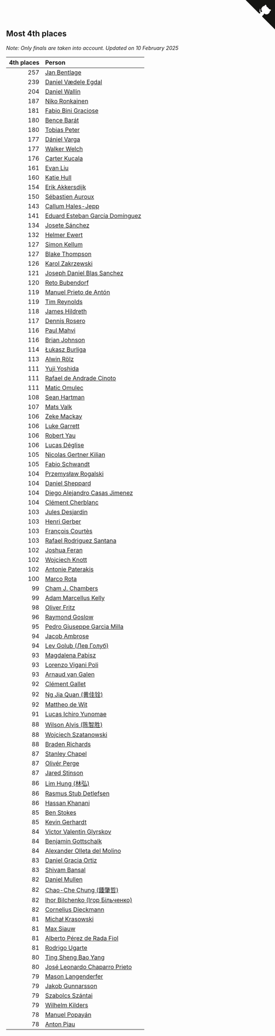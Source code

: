 ## Most 4th places

*Note: Only finals are taken into account.*
*Updated on 10 February 2025*

| 4th places | Person |
| ---: | :--- |
| 257 | [Jan Bentlage](https://www.worldcubeassociation.org/persons/2010BENT01) |
| 239 | [Daniel Vædele Egdal](https://www.worldcubeassociation.org/persons/2013EGDA01) |
| 204 | [Daniel Wallin](https://www.worldcubeassociation.org/persons/2013WALL03) |
| 187 | [Niko Ronkainen](https://www.worldcubeassociation.org/persons/2010RONK01) |
| 181 | [Fabio Bini Graciose](https://www.worldcubeassociation.org/persons/2010GRAC02) |
| 180 | [Bence Barát](https://www.worldcubeassociation.org/persons/2008BARA01) |
| 180 | [Tobias Peter](https://www.worldcubeassociation.org/persons/2014PETE03) |
| 177 | [Dániel Varga](https://www.worldcubeassociation.org/persons/2008VARG01) |
| 177 | [Walker Welch](https://www.worldcubeassociation.org/persons/2011WELC01) |
| 176 | [Carter Kucala](https://www.worldcubeassociation.org/persons/2015KUCA01) |
| 161 | [Evan Liu](https://www.worldcubeassociation.org/persons/2009LIUE01) |
| 160 | [Katie Hull](https://www.worldcubeassociation.org/persons/2010HULL01) |
| 154 | [Erik Akkersdijk](https://www.worldcubeassociation.org/persons/2005AKKE01) |
| 150 | [Sébastien Auroux](https://www.worldcubeassociation.org/persons/2008AURO01) |
| 143 | [Callum Hales-Jepp](https://www.worldcubeassociation.org/persons/2012HALE01) |
| 141 | [Eduard Esteban García Domínguez](https://www.worldcubeassociation.org/persons/2011EDUA01) |
| 134 | [Josete Sánchez](https://www.worldcubeassociation.org/persons/2015SANC18) |
| 132 | [Helmer Ewert](https://www.worldcubeassociation.org/persons/2015EWER01) |
| 127 | [Simon Kellum](https://www.worldcubeassociation.org/persons/2016KELL12) |
| 127 | [Blake Thompson](https://www.worldcubeassociation.org/persons/2010THOM03) |
| 126 | [Karol Zakrzewski](https://www.worldcubeassociation.org/persons/2014ZAKR01) |
| 121 | [Joseph Daniel Blas Sanchez](https://www.worldcubeassociation.org/persons/2016SANC08) |
| 120 | [Reto Bubendorf](https://www.worldcubeassociation.org/persons/2012BUBE01) |
| 119 | [Manuel Prieto de Antón](https://www.worldcubeassociation.org/persons/2015ANTO04) |
| 119 | [Tim Reynolds](https://www.worldcubeassociation.org/persons/2005REYN01) |
| 118 | [James Hildreth](https://www.worldcubeassociation.org/persons/2009HILD01) |
| 117 | [Dennis Rosero](https://www.worldcubeassociation.org/persons/2010ROSE03) |
| 116 | [Paul Mahvi](https://www.worldcubeassociation.org/persons/2012MAHV01) |
| 116 | [Brian Johnson](https://www.worldcubeassociation.org/persons/2013JOHN10) |
| 114 | [Łukasz Burliga](https://www.worldcubeassociation.org/persons/2013BURL01) |
| 113 | [Alwin Rölz](https://www.worldcubeassociation.org/persons/2016ROLZ01) |
| 111 | [Yuji Yoshida](https://www.worldcubeassociation.org/persons/2015YOSH01) |
| 111 | [Rafael de Andrade Cinoto](https://www.worldcubeassociation.org/persons/2007CINO01) |
| 111 | [Matic Omulec](https://www.worldcubeassociation.org/persons/2010OMUL02) |
| 108 | [Sean Hartman](https://www.worldcubeassociation.org/persons/2016HART02) |
| 107 | [Mats Valk](https://www.worldcubeassociation.org/persons/2007VALK01) |
| 106 | [Zeke Mackay](https://www.worldcubeassociation.org/persons/2015MACK06) |
| 106 | [Luke Garrett](https://www.worldcubeassociation.org/persons/2017GARR05) |
| 106 | [Robert Yau](https://www.worldcubeassociation.org/persons/2009YAUR01) |
| 106 | [Lucas Déglise](https://www.worldcubeassociation.org/persons/2015DEGL01) |
| 105 | [Nicolas Gertner Kilian](https://www.worldcubeassociation.org/persons/2013GERT01) |
| 105 | [Fabio Schwandt](https://www.worldcubeassociation.org/persons/2014SCHW02) |
| 104 | [Przemysław Rogalski](https://www.worldcubeassociation.org/persons/2013ROGA02) |
| 104 | [Daniel Sheppard](https://www.worldcubeassociation.org/persons/2009SHEP01) |
| 104 | [Diego Alejandro Casas Jimenez](https://www.worldcubeassociation.org/persons/2014JIME05) |
| 104 | [Clément Cherblanc](https://www.worldcubeassociation.org/persons/2014CHER05) |
| 103 | [Jules Desjardin](https://www.worldcubeassociation.org/persons/2010DESJ01) |
| 103 | [Henri Gerber](https://www.worldcubeassociation.org/persons/2014GERB01) |
| 103 | [François Courtès](https://www.worldcubeassociation.org/persons/2008COUR01) |
| 103 | [Rafael Rodriguez Santana](https://www.worldcubeassociation.org/persons/2012SANT12) |
| 102 | [Joshua Feran](https://www.worldcubeassociation.org/persons/2011FERA01) |
| 102 | [Wojciech Knott](https://www.worldcubeassociation.org/persons/2011KNOT01) |
| 102 | [Antonie Paterakis](https://www.worldcubeassociation.org/persons/2012PATE01) |
| 100 | [Marco Rota](https://www.worldcubeassociation.org/persons/2009ROTA01) |
| 99 | [Cham J. Chambers](https://www.worldcubeassociation.org/persons/2017CHAM09) |
| 99 | [Adam Marcellus Kelly](https://www.worldcubeassociation.org/persons/2016KELL10) |
| 98 | [Oliver Fritz](https://www.worldcubeassociation.org/persons/2014FRIT02) |
| 96 | [Raymond Goslow](https://www.worldcubeassociation.org/persons/2014GOSL01) |
| 95 | [Pedro Giuseppe Garcia Milla](https://www.worldcubeassociation.org/persons/2016MILL07) |
| 94 | [Jacob Ambrose](https://www.worldcubeassociation.org/persons/2010AMBR01) |
| 94 | [Lev Golub (Лев Голуб)](https://www.worldcubeassociation.org/persons/2014HOLU01) |
| 93 | [Magdalena Pabisz](https://www.worldcubeassociation.org/persons/2017PABI01) |
| 93 | [Lorenzo Vigani Poli](https://www.worldcubeassociation.org/persons/2007POLI01) |
| 93 | [Arnaud van Galen](https://www.worldcubeassociation.org/persons/2006GALE01) |
| 92 | [Clément Gallet](https://www.worldcubeassociation.org/persons/2004GALL02) |
| 92 | [Ng Jia Quan (黄佳铨)](https://www.worldcubeassociation.org/persons/2015QUAN03) |
| 92 | [Mattheo de Wit](https://www.worldcubeassociation.org/persons/2015WITM01) |
| 91 | [Lucas Ichiro Yunomae](https://www.worldcubeassociation.org/persons/2014YUNO01) |
| 88 | [Wilson Alvis (陈智胜)](https://www.worldcubeassociation.org/persons/2011ALVI01) |
| 88 | [Wojciech Szatanowski](https://www.worldcubeassociation.org/persons/2011SZAT01) |
| 88 | [Braden Richards](https://www.worldcubeassociation.org/persons/2017RICH02) |
| 87 | [Stanley Chapel](https://www.worldcubeassociation.org/persons/2016CHAP04) |
| 87 | [Olivér Perge](https://www.worldcubeassociation.org/persons/2007PERG01) |
| 87 | [Jared Stinson](https://www.worldcubeassociation.org/persons/2014STIN01) |
| 86 | [Lim Hung (林弘)](https://www.worldcubeassociation.org/persons/2016HUNG08) |
| 86 | [Rasmus Stub Detlefsen](https://www.worldcubeassociation.org/persons/2014DETL01) |
| 86 | [Hassan Khanani](https://www.worldcubeassociation.org/persons/2018KHAN26) |
| 85 | [Ben Stokes](https://www.worldcubeassociation.org/persons/2018STOK01) |
| 85 | [Kevin Gerhardt](https://www.worldcubeassociation.org/persons/2013GERH01) |
| 84 | [Victor Valentin Glyrskov](https://www.worldcubeassociation.org/persons/2014GLYR01) |
| 84 | [Benjamin Gottschalk](https://www.worldcubeassociation.org/persons/2016GOTT01) |
| 84 | [Alexander Olleta del Molino](https://www.worldcubeassociation.org/persons/2008OLLE01) |
| 83 | [Daniel Gracia Ortiz](https://www.worldcubeassociation.org/persons/2009ORTI01) |
| 83 | [Shivam Bansal](https://www.worldcubeassociation.org/persons/2011BANS02) |
| 82 | [Daniel Mullen](https://www.worldcubeassociation.org/persons/2016MULL04) |
| 82 | [Chao-Che Chung (鍾肇哲)](https://www.worldcubeassociation.org/persons/2012CHON03) |
| 82 | [Ihor Bilchenko (Ігор Більченко)](https://www.worldcubeassociation.org/persons/2011BILC01) |
| 82 | [Cornelius Dieckmann](https://www.worldcubeassociation.org/persons/2009DIEC01) |
| 81 | [Michał Krasowski](https://www.worldcubeassociation.org/persons/2013KRAS02) |
| 81 | [Max Siauw](https://www.worldcubeassociation.org/persons/2017SIAU02) |
| 81 | [Alberto Pérez de Rada Fiol](https://www.worldcubeassociation.org/persons/2011FIOL01) |
| 81 | [Rodrigo Ugarte](https://www.worldcubeassociation.org/persons/2015UGAR01) |
| 80 | [Ting Sheng Bao Yang](https://www.worldcubeassociation.org/persons/2008BAOY01) |
| 80 | [José Leonardo Chaparro Prieto](https://www.worldcubeassociation.org/persons/2011CHAP01) |
| 79 | [Mason Langenderfer](https://www.worldcubeassociation.org/persons/2013LANG03) |
| 79 | [Jakob Gunnarsson](https://www.worldcubeassociation.org/persons/2015GUNN01) |
| 79 | [Szabolcs Szántai](https://www.worldcubeassociation.org/persons/2016SZAN01) |
| 79 | [Wilhelm Kilders](https://www.worldcubeassociation.org/persons/2010KILD02) |
| 78 | [Manuel Popayán](https://www.worldcubeassociation.org/persons/2017POPA01) |
| 78 | [Anton Piau](https://www.worldcubeassociation.org/persons/2008PIAU01) |


<a href="https://github.com/jonatanklosko/wca_statistics" class="github-corner" aria-label="View source on Github"><svg width="80" height="80" viewBox="0 0 250 250" style="fill:#151513; color:#fff; position: absolute; top: 0; border: 0; right: 0;" aria-hidden="true"><path d="M0,0 L115,115 L130,115 L142,142 L250,250 L250,0 Z"></path><path d="M128.3,109.0 C113.8,99.7 119.0,89.6 119.0,89.6 C122.0,82.7 120.5,78.6 120.5,78.6 C119.2,72.0 123.4,76.3 123.4,76.3 C127.3,80.9 125.5,87.3 125.5,87.3 C122.9,97.6 130.6,101.9 134.4,103.2" fill="currentColor" style="transform-origin: 130px 106px;" class="octo-arm"></path><path d="M115.0,115.0 C114.9,115.1 118.7,116.5 119.8,115.4 L133.7,101.6 C136.9,99.2 139.9,98.4 142.2,98.6 C133.8,88.0 127.5,74.4 143.8,58.0 C148.5,53.4 154.0,51.2 159.7,51.0 C160.3,49.4 163.2,43.6 171.4,40.1 C171.4,40.1 176.1,42.5 178.8,56.2 C183.1,58.6 187.2,61.8 190.9,65.4 C194.5,69.0 197.7,73.2 200.1,77.6 C213.8,80.2 216.3,84.9 216.3,84.9 C212.7,93.1 206.9,96.0 205.4,96.6 C205.1,102.4 203.0,107.8 198.3,112.5 C181.9,128.9 168.3,122.5 157.7,114.1 C157.9,116.9 156.7,120.9 152.7,124.9 L141.0,136.5 C139.8,137.7 141.6,141.9 141.8,141.8 Z" fill="currentColor" class="octo-body"></path></svg></a><style>.github-corner:hover .octo-arm{animation:octocat-wave 560ms ease-in-out}@keyframes octocat-wave{0%,100%{transform:rotate(0)}20%,60%{transform:rotate(-25deg)}40%,80%{transform:rotate(10deg)}}@media (max-width:500px){.github-corner:hover .octo-arm{animation:none}.github-corner .octo-arm{animation:octocat-wave 560ms ease-in-out}}</style>
